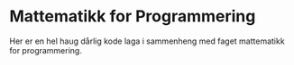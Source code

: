 # Mattematikk for Programmering
Her er en hel haug dårlig kode laga i sammenheng med faget mattematikk for programmering.
